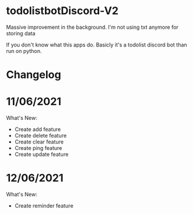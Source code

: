 # todolistbotDiscord-V2
Massive improvement in the background. I'm not using txt anymore for storing data

If you don't know what this apps do. Basicly it's a todolist discord bot than run on python. 

Changelog
=
11/06/2021
===
What's New:
- Create add feature
- Create delete feature
- Create clear feature
- Create ping feature
- Create update feature

12/06/2021
===
What's New:
- Create reminder feature
